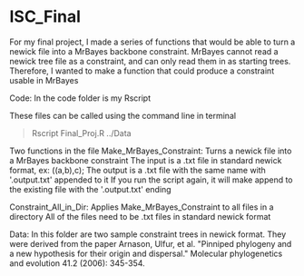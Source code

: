 # ISC_Final
For my final project, I made a series of functions that would be able to turn a newick file into a MrBayes backbone constraint.
MrBayes cannot read a newick tree file as a constraint, and can only read them in as starting trees.
Therefore, I wanted to make a function that could produce a constraint usable in MrBayes

Code:
In the code folder is my Rscript

These files can be called using the command line in terminal
> Rscript Final_Proj.R ../Data

Two functions in the file
Make_MrBayes_Constraint:
Turns a newick file into a MrBayes backbone constraint 
The input is a .txt file in standard newick format, ex: ((a,b),c);
The output is a .txt file with the same name with '.output.txt' appended to it
If you run the script again, it will make append to the existing file with the '.output.txt' ending

Constraint_All_in_Dir:
Applies Make_MrBayes_Constraint to all files in a directory
All of the files need to be .txt files in standard newick format

Data:
In this folder are two sample constraint trees in newick format. 
They were derived from the paper Arnason, Ulfur, et al. "Pinniped phylogeny and a new hypothesis for their origin and dispersal." Molecular phylogenetics and evolution 41.2 (2006): 345-354.
